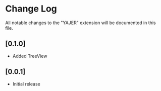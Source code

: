 # Change Log

All notable changes to the "YAJER" extension will be documented in this file.

## [0.1.0]

- Added TreeView

## [0.0.1]

- Initial release
